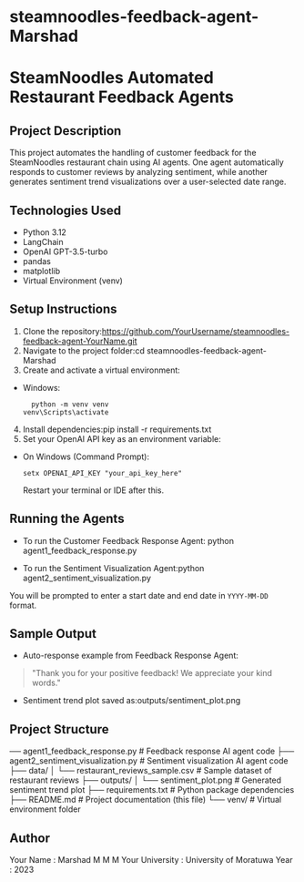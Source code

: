 # steamnoodles-feedback-agent-Marshad
# SteamNoodles Automated Restaurant Feedback Agents

## Project Description
This project automates the handling of customer feedback for the SteamNoodles restaurant chain using AI agents. One agent automatically responds to customer reviews by analyzing sentiment, while another generates sentiment trend visualizations over a user-selected date range.

## Technologies Used
- Python 3.12
- LangChain
- OpenAI GPT-3.5-turbo
- pandas
- matplotlib
- Virtual Environment (venv)

## Setup Instructions

1. Clone the repository:https://github.com/YourUsername/steamnoodles-feedback-agent-YourName.git
2. Navigate to the project folder:cd steamnoodles-feedback-agent-Marshad
3. Create and activate a virtual environment:
- Windows:
  ```
    python -m venv venv
  venv\Scripts\activate
  ```
4. Install dependencies:pip install -r requirements.txt
5. Set your OpenAI API key as an environment variable:
- On Windows (Command Prompt):
  ```
  setx OPENAI_API_KEY "your_api_key_here"
  ```
  Restart your terminal or IDE after this.
## Running the Agents

- To run the Customer Feedback Response Agent: python agent1_feedback_response.py

- To run the Sentiment Visualization Agent:python agent2_sentiment_visualization.py

You will be prompted to enter a start date and end date in `YYYY-MM-DD` format.

## Sample Output

- Auto-response example from Feedback Response Agent:
> "Thank you for your positive feedback! We appreciate your kind words."

- Sentiment trend plot saved as:outputs/sentiment_plot.png

## Project Structure

── agent1_feedback_response.py # Feedback response AI agent code
├── agent2_sentiment_visualization.py # Sentiment visualization AI agent code
├── data/
│ └── restaurant_reviews_sample.csv # Sample dataset of restaurant reviews
├── outputs/
│ └── sentiment_plot.png # Generated sentiment trend plot
├── requirements.txt # Python package dependencies
├── README.md # Project documentation (this file)
└── venv/ # Virtual environment folder


## Author

Your Name : Marshad M M M
Your University : University of Moratuwa
Year  : 2023





